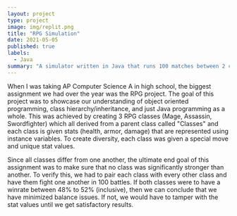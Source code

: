 ```yaml
---
layout: project
type: project
image: img/replit.png
title: "RPG Simulation"
date: 2021-05-05
published: true
labels:
  - Java
summary: "A simulator written in Java that runs 100 matches between 2 characters."
---
```


When I was taking AP Computer Science A in high school, the biggest assignment we had over the year was the RPG project. The goal of this project was to showcase our understanding of object oriented programming, class hierarchy/inheritance, and just Java programming as a whole. This was achieved by creating 3 RPG classes (Mage, Assassin, Swordfighter) which all derived from a parent class called "Classes" and each class is given stats (health, armor, damage) that are represented using instance variables. To create diversity, each class was given a special move and unique stat values. 

Since all classes differ from one another, the ultimate end goal of this assignment was to make sure that no class was significantly stronger than another. To verify this, we had to pair each class with every other class and have them fight one another in 100 battles. If both classes were to have a winrate between 48% to 52% (inclusive), then we can conclude that we have minimized balance issues. If not, we would have to tamper with the stat values until we get satisfactory results. 
